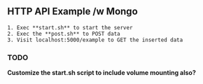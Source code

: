 ## HTTP API Example /w Mongo

    1. Exec **start.sh** to start the server
    2. Exec the **post.sh** to POST data
    3. Visit localhost:5000/example to GET the inserted data

### TODO
**Customize the start.sh script to include volume mounting also?**